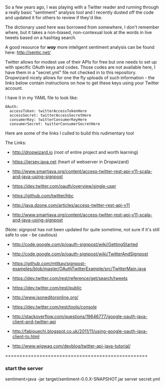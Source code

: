 So a few years ago, I was playing with a Twitter reader and running through a really basic "sentiment" analysis
tool and I recently dusted off the code and updated it for others to review if they'd like.

The dictionary used here was borrowed from somewhere, I don't remember where, but it takes a non-biased, non-contexual
look at the words in live tweets based on a hashtag search.

A good resource for **_way_** more inteligent sentiment analysis can be found here:
http://sentic.net/

Twitter allows for modest use of their APIs for free but one needs to set up with specific OAuth
keys and codes.  Those codes are not available here, I have them in a "secret.yml" file not checked in to
this repository.  Dropwizard nicely allows for one the fly uploads of such information - the links below contain
instructions on how to get these keys using your Twitter account.  

I have it in my YAML file to look like:

    OAuth:
      accessToken: twitterAccessTokenHere
      accessSecret: twitterAccessSecretHere
      consumerKey: twitterConsumerKeyHere
      consumerSecret: twitterConsumerSecretHere

Here are some of the links I culled to build this rudimentary tool

The Links:
- http://dropwizard.io (root of entire project and worth learning)
- https://jersey.java.net (heart of webserver in Dropwizard)

- http://www.smartjava.org/content/access-twitter-rest-api-v11-scala-and-java-using-signpost
- https://dev.twitter.com/oauth/overview/single-user
- https://github.com/twitter/hbc
- http://java.dzone.com/articles/access-twitter-rest-api-v11
- http://www.smartjava.org/content/access-twitter-rest-api-v11-scala-and-java-using-signpost

(Note: signpost has not been updated for quite sometime, not sure if it's still safe to use - be cautious)
- http://code.google.com/p/oauth-signpost/wiki/GettingStarted 
- http://code.google.com/p/oauth-signpost/wiki/TwitterAndSignpost
- https://github.com/mttkay/signpost-examples/blob/master/OAuthTwitterExample/src/TwitterMain.java

- https://dev.twitter.com/rest/reference/get/search/tweets
- https://dev.twitter.com/rest/public
- http://www.jsoneditoronline.org/
- https://dev.twitter.com/rest/tools/console
- http://stackoverflow.com/questions/19646777/google-oauth-java-client-and-twitter-api
- http://fabiouechi.blogspot.co.uk/2011/11/using-google-oauth-java-client-to.html
- http://www.wigwag.com/devblog/twitter-api-java-tutorial/

==================================================
### start the server
sentiment>java -jar target/sentiment-0.0.X-SNAPSHOT.jar server secret.yml


